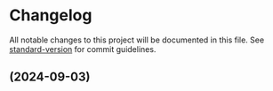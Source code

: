 # Changelog

All notable changes to this project will be documented in this file. See [standard-version](https://github.com/conventional-changelog/standard-version) for commit guidelines.

## [](https://github.com/lxjyo/vue-monaco-editor/compare/v2.0.0...v) (2024-09-03)

